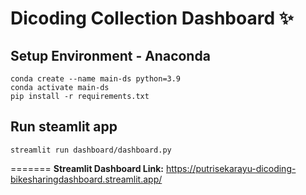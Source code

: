 # Dicoding Collection Dashboard ✨

## Setup Environment - Anaconda
```
conda create --name main-ds python=3.9
conda activate main-ds
pip install -r requirements.txt
```

## Run steamlit app
```
streamlit run dashboard/dashboard.py
```
=======
**Streamlit Dashboard Link:** https://putrisekarayu-dicoding-bikesharingdashboard.streamlit.app/
